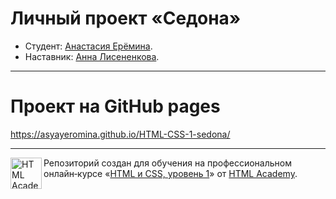 # Личный проект «Седона»

* Студент: [Анастасия Ерёмина](https://up.htmlacademy.ru/htmlcss/28/user/1463187).
* Наставник: [Анна Лисененкова](https://htmlacademy.ru/profile/ankhena).

---

# Проект на GitHub pages
https://asyayeromina.github.io/HTML-CSS-1-sedona/

---

<a href="https://htmlacademy.ru/intensive/htmlcss"><img align="left" width="50" height="50" alt="HTML Academy" src="https://up.htmlacademy.ru/static/img/intensive/htmlcss/logo-for-github-2.png"></a>

Репозиторий создан для обучения на профессиональном онлайн‑курсе «[HTML и CSS, уровень 1](https://htmlacademy.ru/intensive/htmlcss)» от [HTML Academy](https://htmlacademy.ru).
